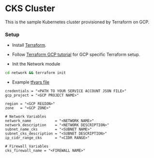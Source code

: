 # CKS Cluster

This is the sample Kubernetes cluster provisioned by Terraform on GCP.

### Setup
- Install [Terraform](https://learn.hashicorp.com/tutorials/terraform/install-cli).
- Follow [Terraform GCP tutorial](https://learn.hashicorp.com/tutorials/terraform/google-cloud-platform-build#set-up-gcp=) for GCP specific Terraform setup.

- Init the Network module
```bash
cd network && terraform init
```
- Example [tfvars file](https://www.terraform.io/language/values/variables#variable-definitions-tfvars-files=)

```hcl
credentials = "<PATH TO YOUR SERVICE ACCOUNT JSON FILE>"
gcp_project = "<GCP PROJECT NAME>"

region = "<GCP REGION>"
zone   = "<GCP ZONE>"

# Network Variables
network_name           = "<NETWORK NAME>"
network_description    = "<NETWORK DESCRIPTION>"
subnet_name_cks        = "<SUBNET NAME>"
subnet_cks_description = "<SUBNET DESCRIPTION>"
ip_cidr_range_cks      = "<CIDR RANGE>"

# Firewall Variables
cks_firewall_name = "<FIREWALL NAME>"
```
